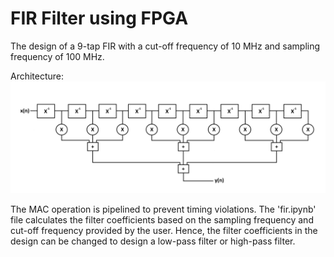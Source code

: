 # FIR Filter using FPGA
The design of a 9-tap FIR with a cut-off frequency of 10 MHz and sampling frequency of 100 MHz. 

Architecture:
![filter](https://github.com/PankajNair/FIR-Filter-using-FPGA/blob/main/filter.png)

The MAC operation is pipelined to prevent timing violations. The 'fir.ipynb' file calculates the filter coefficients based on the sampling frequency and cut-off frequency provided by the user. Hence, the filter coefficients in the design can be changed to design a low-pass filter or high-pass filter.
